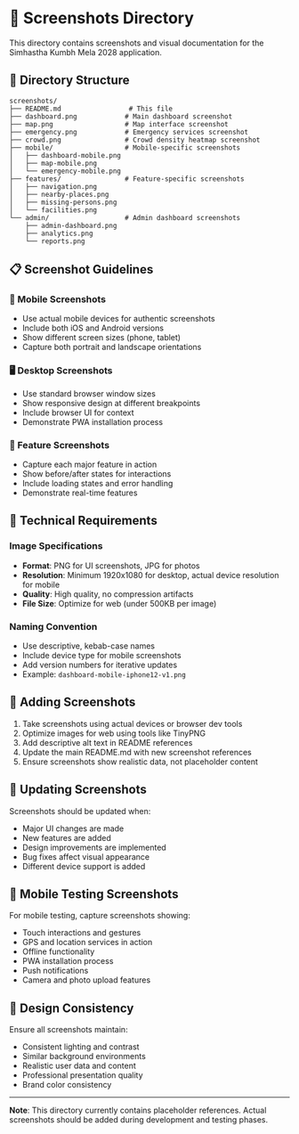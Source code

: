 # 📸 Screenshots Directory

This directory contains screenshots and visual documentation for the Simhastha Kumbh Mela 2028 application.

## 📁 Directory Structure

```
screenshots/
├── README.md                 # This file
├── dashboard.png            # Main dashboard screenshot
├── map.png                  # Map interface screenshot
├── emergency.png            # Emergency services screenshot
├── crowd.png                # Crowd density heatmap screenshot
├── mobile/                  # Mobile-specific screenshots
│   ├── dashboard-mobile.png
│   ├── map-mobile.png
│   └── emergency-mobile.png
├── features/                # Feature-specific screenshots
│   ├── navigation.png
│   ├── nearby-places.png
│   ├── missing-persons.png
│   └── facilities.png
└── admin/                   # Admin dashboard screenshots
    ├── admin-dashboard.png
    ├── analytics.png
    └── reports.png
```

## 📋 Screenshot Guidelines

### 📱 Mobile Screenshots
- Use actual mobile devices for authentic screenshots
- Include both iOS and Android versions
- Show different screen sizes (phone, tablet)
- Capture both portrait and landscape orientations

### 🖥️ Desktop Screenshots
- Use standard browser window sizes
- Show responsive design at different breakpoints
- Include browser UI for context
- Demonstrate PWA installation process

### 🎯 Feature Screenshots
- Capture each major feature in action
- Show before/after states for interactions
- Include loading states and error handling
- Demonstrate real-time features

## 🔧 Technical Requirements

### Image Specifications
- **Format**: PNG for UI screenshots, JPG for photos
- **Resolution**: Minimum 1920x1080 for desktop, actual device resolution for mobile
- **Quality**: High quality, no compression artifacts
- **File Size**: Optimize for web (under 500KB per image)

### Naming Convention
- Use descriptive, kebab-case names
- Include device type for mobile screenshots
- Add version numbers for iterative updates
- Example: `dashboard-mobile-iphone12-v1.png`

## 📝 Adding Screenshots

1. Take screenshots using actual devices or browser dev tools
2. Optimize images for web using tools like TinyPNG
3. Add descriptive alt text in README references
4. Update the main README.md with new screenshot references
5. Ensure screenshots show realistic data, not placeholder content

## 🔄 Updating Screenshots

Screenshots should be updated when:
- Major UI changes are made
- New features are added
- Design improvements are implemented
- Bug fixes affect visual appearance
- Different device support is added

## 📱 Mobile Testing Screenshots

For mobile testing, capture screenshots showing:
- Touch interactions and gestures
- GPS and location services in action
- Offline functionality
- PWA installation process
- Push notifications
- Camera and photo upload features

## 🎨 Design Consistency

Ensure all screenshots maintain:
- Consistent lighting and contrast
- Similar background environments
- Realistic user data and content
- Professional presentation quality
- Brand color consistency

---

**Note**: This directory currently contains placeholder references. Actual screenshots should be added during development and testing phases.
